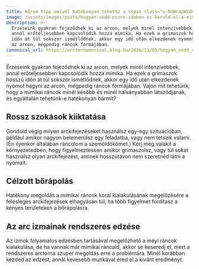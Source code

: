 ```yaml
---
title: Három tipp amivel hatékonyan tehetsz a <span class="u-NoWrapWide">mimikai ráncok ellen</span>
image: /assets/images/posts/hogyan-vedd-eszre-idoben-es-keruld-el-a-mimikai-rancok-kialakulasat-social.jpg
description: >-
  Érzéseink gyakran fejeződnek ki az arcon, melyek minél intenzívebbek,
  annál erőteljesebben kapcsolódik hozzá mimika. Ha ezek a grimaszok hosszú
  időn át túl sokszor ismétlődnek, akkor egy idő után elkezdenek nyomot hagyni
  az arcon, mégpedig ráncok formájában.
canonical_url: https://arctornamonival.blog.hu/2016/11/05/hogyan_vedd_eszre_idoben_es_keruld_el_a_mimikai_rancok_kialakulasat
---
```


Érzéseink gyakran fejeződnek ki az arcon, melyek minél intenzívebbek,
annál erőteljesebben kapcsolódik hozzá mimika. Ha ezek a grimaszok hosszú
időn át túl sokszor ismétlődnek, akkor egy idő után elkezdenek nyomot hagyni az arcon, mégpedig ráncok formájában. Vajon mit tehetünk, hogy a mimikai ráncok minél később és minél halványabban látszódjanak, és egyáltalán tehetünk-e hatékonyan bármit?

## Rossz szokások kiiktatása
Gondold végig milyen arckifejezéseket használsz egy-egy szituációban,
például amikor nagyon belemerülsz egy feladatba, vagy nem tetszik valami. (Én
ilyenkor általában ráncolom a szemöldökömet.) Kérj meg valakit a környezetedben,
hogy figyelmeztessen amikor grimaszolsz, vagy túl sokat használsz olyan
arckifejezést, aminek hosszútávon nem szeretnéd látni a nyomait.

## Célzott bőrápolás
Hatékony megoldás a mimikai ráncok korai kialakulásának megelőzésére a felesleges arckifejezések elhagyásán túl, ha több figyelmet fordítasz a kényes területeken
a bőrápolásra.

## Az arc izmainak rendszeres edzése
Az izmok folyamatos edzésben tartásával megelőzhető a méyl ráncok kialakulása,
de ha vannak már mimikai ráncaid, akkor se keseredj el, mert
a rendszeres arctorna szuper megoldás erre a problémára. Minél korábban kezded
az edzést, annál kevesebb munkával éred el a kívánt eredményt.
